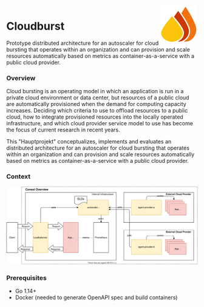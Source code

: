 <img align="right" src="https://github.com/cbrgm/cloudburst/blob/master/documentation/logo.svg" width="100" height="100">

# Cloudburst

Prototype distributed architecture for an autoscaler for cloud bursting that operates within an organization and can provision and scale resources automatically based on metrics as container-as-a-service with a public cloud provider.

### Overview

Cloud bursting is an operating model in which an application is run in a private cloud environment or data center, but resources of a public cloud are automatically provisioned when the demand for computing capacity increases. Deciding which criteria to use to offload resources to a public cloud, how to integrate provisioned resources into the locally operated infrastructure, and which cloud provider service model to use has become the focus of current research in recent years.

This "Hauptprojekt" conceptualizes, implements and evaluates an distributed architecture for an autoscaler for cloud bursting that operates within an organization and can provision and scale resources automatically based on metrics as container-as-a-service with a public cloud provider.

### Context

![context.svg](documentation/context.svg)

### Prerequisites

* Go 1.14+
* Docker (needed to generate OpenAPI spec and build containers)
